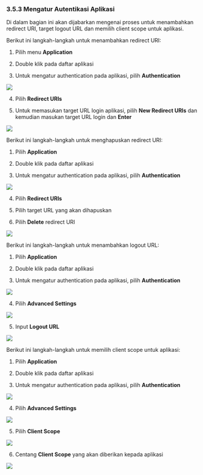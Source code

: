 ### **3.5.3 Mengatur Autentikasi Aplikasi**
 
Di dalam bagian ini akan dijabarkan mengenai proses untuk menambahkan redirect URI, target logout URL dan memilih client scope untuk 
aplikasi.

Berikut ini langkah-langkah untuk menambahkan redirect URI:

1. Pilih menu **Application**

2. Double klik pada daftar aplikasi

3. Untuk mengatur authentication pada aplikasi, pilih **Authentication**

![](media/0b35d9729f4e855d65a0e2bd80cb0016.png)

4. Pilih **Redirect URIs**

5. Untuk memasukan target URL login aplikasi, pilih **New Redirect URIs** dan kemudian masukan target URL login dan **Enter**

![](media/18b5b8858790f56eeef2a9844cb95afb.jpg)

Berikut ini langkah-langkah untuk menghapuskan redirect URI:

 1. Pilih **Application**

 2. Double klik pada daftar aplikasi

 3. Untuk mengatur authentication pada aplikasi, pilih **Authentication**

 ![](media/5eeceba428a51629a5566a2e1499ba2a.png)

 4. Pilih **Redirect URIs**

 5. Pilih target URL yang akan dihapuskan

 6. Pilih **Delete** redirect URI

 ![](media/33fae409172d40540c3895b4b277b4f5.jpg)

Berikut ini langkah-langkah untuk menambahkan logout URL:

  1. Pilih **Application**

  2. Double klik pada daftar aplikasi

  3. Untuk mengatur authentication pada aplikasi, pilih **Authentication**

  ![](media/00449866f9596a6ea6a0cc2faf376f02.png)

  4. Pilih **Advanced Settings**

  ![](media/93cc96103b092b185c693e99fe1320d0.png)

  5. Input **Logout URL**

  ![](media/364cad1658ee63f5e88b6f542e95876a.jpg)

Berikut ini langkah-langkah untuk memilih client scope untuk aplikasi:

1. Pilih **Application**

2. Double klik pada daftar aplikasi

3. Untuk mengatur authentication pada aplikasi, pilih **Authentication**

![](media/6dcbb051cc3cb5c2046b9b0f91b2a9b4.png)

4. Pilih **Advanced Settings**

![](media/4161c097a7f5048a144094f19ede1148.png)

5. Pilih **Client Scope**

![](media/ed4efe7f0112f44c0ebc04e0306ce3ad.jpg)

6. Centang **Client Scope** yang akan diberikan kepada aplikasi

![](media/545dca841c3e7c927d5d3c5fca6baa62.jpg)